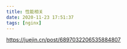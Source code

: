 ```yaml
---
title: 性能相关
date: 2020-11-23 17:51:37
tags: [nginx]
---
```


https://juejin.cn/post/6897032206535884807